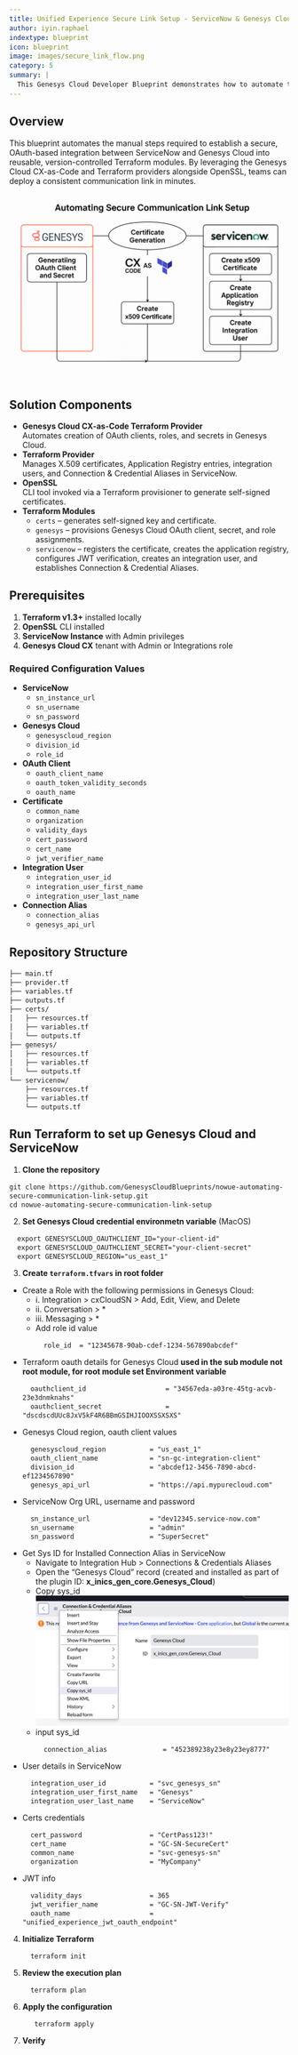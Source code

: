 ```yaml
---
title: Unified Experience Secure Link Setup - ServiceNow & Genesys Cloud  
author: iyin.raphael 
indextype: blueprint  
icon: blueprint  
image: images/secure_link_flow.png  
category: 5  
summary: |
  This Genesys Cloud Developer Blueprint demonstrates how to automate the end-to-end setup of a secure OAuth/JWT communication link between ServiceNow and Genesys Cloud using Terraform modules (CX-as-Code) and OpenSSL.
---
```


## Overview

This blueprint automates the manual steps required to establish a secure, OAuth-based integration between ServiceNow and Genesys Cloud into reusable, version-controlled Terraform modules. By leveraging the Genesys Cloud CX-as-Code and Terraform providers alongside OpenSSL, teams can deploy a consistent communication link in minutes.

![Secure Link Flow](/blueprint/images/flow_archi.png)

## Solution Components

- **Genesys Cloud CX-as-Code Terraform Provider**  
  Automates creation of OAuth clients, roles, and secrets in Genesys Cloud.  
- **Terraform Provider**  
  Manages X.509 certificates, Application Registry entries, integration users, and Connection & Credential Aliases in ServiceNow.  
- **OpenSSL**  
  CLI tool invoked via a Terraform provisioner to generate self-signed certificates.  
- **Terraform Modules**  
  - `certs` – generates self-signed key and certificate.  
  - `genesys` – provisions Genesys Cloud OAuth client, secret, and role assignments.  
  - `servicenow` – registers the certificate, creates the application registry, configures JWT verification, creates an integration user, and establishes Connection & Credential Aliases.

## Prerequisites

1. **Terraform v1.3+** installed locally  
2. **OpenSSL** CLI installed  
3. **ServiceNow Instance** with Admin privileges  
4. **Genesys Cloud CX** tenant with Admin or Integrations role

### Required Configuration Values

- **ServiceNow**  
  - `sn_instance_url`  
  - `sn_username`  
  - `sn_password`  
- **Genesys Cloud**  
  - `genesyscloud_region`  
  - `division_id`  
  - `role_id`  
- **OAuth Client**  
  - `oauth_client_name`  
  - `oauth_token_validity_seconds`  
  - `oauth_name`
- **Certificate**  
  - `common_name`  
  - `organization`  
  - `validity_days`  
  - `cert_password`  
  - `cert_name`  
  - `jwt_verifier_name`  
- **Integration User**  
  - `integration_user_id`  
  - `integration_user_first_name`  
  - `integration_user_last_name`  
- **Connection Alias**  
  - `connection_alias`  
  - `genesys_api_url`

## Repository Structure

```text
├── main.tf      
├── provider.tf      
├── variables.tf      
├── outputs.tf        
├── certs/             
│   ├── resources.tf
│   ├── variables.tf
│   └── outputs.tf
├── genesys/           
│   ├── resources.tf
│   ├── variables.tf
│   └── outputs.tf
└── servicenow/       
    ├── resources.tf
    ├── variables.tf
    └── outputs.tf
```

## Run Terraform to set up Genesys Cloud and ServiceNow
1. **Clone the repository**
  ```{"language":"bash"}
  git clone https://github.com/GenesysCloudBlueprints/nowue-automating-secure-communication-link-setup.git
  cd nowue-automating-secure-communication-link-setup
  ```

2. **Set Genesys Cloud credential environmetn variable** (MacOS)
  ```{"language":"bash"}
    export GENESYSCLOUD_OAUTHCLIENT_ID="your-client-id"
    export GENESYSCLOUD_OAUTHCLIENT_SECRET="your-client-secret"
    export GENESYSCLOUD_REGION="us_east_1" 
  ```

3. **Create `terraform.tfvars` in root folder**
  - Create a Role with the following permissions in Genesys Cloud:
    - i. Integration > cxCloudSN > Add, Edit, View, and Delete
    - ii. Conversation > *
    - iii. Messaging > *
    - Add role id value
      ```{"language":"bash"}
        role_id  = "12345678-90ab-cdef-1234-567890abcdef"
      ```
  - Terraform oauth details for Genesys Cloud **used in the sub module not root module, for root module set Environment variable**
    ```{"language":"bash"}
      oauthclient_id                    = "34567eda-a03re-45tg-acvb-23e3dnmknahs"
      oauthclient_secret                = "dscdscdUUc8JxV5kF4R6BBmGSIHJIOOXSSXSXS"
    ```
  - Genesys Cloud region, oauth client values
    ```{"language":"bash"}
      genesyscloud_region           = "us_east_1"
      oauth_client_name             = "sn-gc-integration-client"
      division_id                   = "abcdef12-3456-7890-abcd-ef1234567890"
      genesys_api_url               = "https://api.mypurecloud.com"
    ```     
  - ServiceNow Org URL, username and password
    ```{"language":"bash"}
      sn_instance_url               = "dev12345.service-now.com"
      sn_username                   = "admin"
      sn_password                   = "SuperSecret"
    ```
   - Get Sys ID for Installed Connection Alias in ServiceNow
     - Navigate to Integration Hub > Connections & Credentials Aliases
     - Open the “Genesys Cloud” record (created and installed as part of the plugin ID: **x_inics_gen_core.Genesys_Cloud**)
     - Copy sys_id
      ![Sys_id](/blueprint/images/credentials_sys_id.png)
     - input sys_id
        ```{"language":"bash"}
          connection_alias              = "452389238y23e8y23ey8777"
        ```
  - User details in ServiceNow
    ```{"language":"bash"}
      integration_user_id           = "svc_genesys_sn"
      integration_user_first_name   = "Genesys"
      integration_user_last_name    = "ServiceNow"
    ```
  - Certs credentials 
    ```{"language":"bash"}
      cert_password                 = "CertPass123!"
      cert_name                     = "GC-SN-SecureCert"
      common_name                   = "svc-genesys-sn"
      organization                  = "MyCompany"
    ```
  - JWT info
    ```{"language":"bash"}
      validity_days                 = 365
      jwt_verifier_name             = "GC-SN-JWT-Verify"
      oauth_name                    = "unified_experience_jwt_oauth_endpoint"
    ```
4. **Initialize Terraform**
     ```{"language":"bash"}
       terraform init
     ```
5. **Review the execution plan**
     ```{"language":"bash"}
       terraform plan
     ```
6. **Apply the configuration**
    ```{"language":"bash"}
       terraform apply
    ```
7. **Verify**